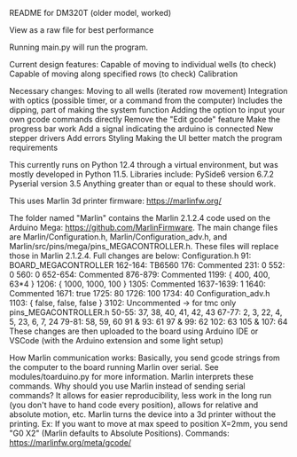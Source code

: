 README for DM320T (older model, worked)

View as a raw file for best performance

Running main.py will run the program.

Current design features:
    Capable of moving to individual wells (to check)
    Capable of moving along specified rows (to check)
    Calibration


Necessary changes:
    Moving to all wells (iterated row movement)
    Integration with optics (possible timer, or a command from the computer)
        Includes the dipping, part of making the system function
    Adding the option to input your own gcode commands directly
    Remove the "Edit gcode" feature
    Make the progress bar work
    Add a signal indicating the arduino is connected
    New stepper drivers
    Add errors
    Styling
    Making the UI better match the program requirements


This currently runs on Python 12.4 through a virtual environment, but was mostly developed in Python 11.5.
Libraries include:
    PySide6 version 6.7.2
    Pyserial version 3.5
Anything greater than or equal to these should work.

This uses Marlin 3d printer firmware: https://marlinfw.org/

The folder named "Marlin" contains the Marlin 2.1.2.4 code used on the Arduino Mega: https://github.com/MarlinFirmware. The main change files are Marlin/Configuration.h, Marlin/Configuration_adv.h, and Marlin/src/pins/mega/pins_MEGACONTROLLER.h. These files will replace those in Marlin 2.1.2.4. Full changes are below:
    Configuration.h
        91: BOARD_MEGACONTROLLER
        162-164: TB6560
        176: Commented
        231: 0
        552: 0
        560: 0
        652-654: Commented
        876-879: Commented
        1199: { 400, 400, 63*4 }
        1206: { 1000, 1000, 100 }
        1305: Commented
        1637-1639: 1
        1640: Commented
        1671: true
        1725: 80
        1726: 100
        1734: 40
    Configuration_adv.h
        1103: { false, false, false }
        3102: Uncommented -> for tmc only
    pins_MEGACONTROLLER.h
        50-55: 37, 38, 40, 41, 42, 43
        67-77: 2, 3, 22, 4, 5, 23, 6, 7, 24
        79-81: 58, 59, 60
        91 & 93: 61
        97 & 99: 62
        102: 63
        105 & 107: 64
These changes are then uploaded to the board using Arduino IDE or VSCode (with the Arduino extension and some light setup)
        
How Marlin communication works:
    Basically, you send gcode strings from the computer to the board running Marlin over serial. See modules/toarduino.py for more information. Marlin interprets these commands. Why should you use Marlin instead of sending serial commands? It allows for easier reproducibility, less work in the long run (you don't have to hand code every position), allows for relative and absolute motion, etc. Marlin turns the device into a 3d printer without the printing.
    Ex: If you want to move at max speed to position X=2mm, you send "G0 X2" (Marlin defaults to Absolute Positions).
    Commands: https://marlinfw.org/meta/gcode/